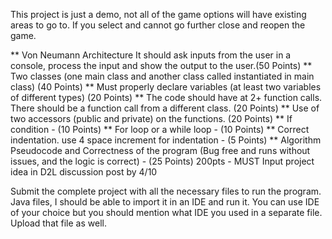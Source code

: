 This project is just a demo, not all of the game options will have existing areas to go to. If you select and cannot go further close and reopen the game.

** Von Neumann Architecture It should ask inputs from the user in a console, process the input and show the output to the user.(50 Points)
** Two classes (one main class and another class called instantiated in main class) (40 Points)
** Must properly declare variables (at least two variables of different types) (20 Points)
** The code should have at 2+ function calls. There should be a function call from a different class. (20 Points)
** Use of two accessors (public and private) on the functions. (20 Points)
** If condition - (10 Points)
** For loop or a while loop - (10 Points)
** Correct indentation. use 4 space increment for indentation - (5 Points)
** Algorithm Pseudocode and Correctness of the program (Bug free and runs without issues, and the logic is correct) - (25 Points)
200pts - MUST Input project idea in D2L discussion post by 4/10

Submit the complete project with all the necessary files to run the program. Java files, I should be able to import it in an IDE and run it. You can use IDE of your choice but you should mention what IDE you used in a separate file. Upload that file as well.
